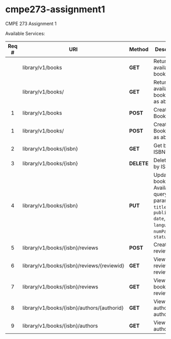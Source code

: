 cmpe273-assignment1
===================

CMPE 273 Assignment 1



Available Services:

Req #  | URI                                                | Method     |Description
:-----:|----------------------------------------------------|------------|-------------------------------
       | library/v1/books                                   | **GET**       |Returns all available books
       | library/v1/books/                                  | **GET**        |Returns all available books (same as above)
1      | library/v1/books                                   | **POST**       |Create new Book
1      | library/v1/books/                                  | **POST**       |Create new Book (Save as above)
2      | library/v1/books/{isbn}                            | **GET**        |Get book by ISBN
3      | library/v1/books/{isbn}                            | **DELETE**     |Delete book by ISBN
4      | library/v1/books/{isbn}                            | **PUT**        |Update a book. Available query parameteres: `title`, `publication-date`, `language`, `numPage`, and `status`
5      | library/v1/books/{isbn}/reviews                    | **POST**       |Create book review
6      | library/v1/books/{isbn}/reviews/{reviewid}         | **GET**        |View book review by review id
7      | library/v1/books/{isbn}/reviews                    | **GET**        |View all book reviews
8      | library/v1/books/{isbn}/authors/{authorid}         | **GET**        |View book author by author id
9      | library/v1/books/{isbn}/authors                    | **GET**       |View all authors










